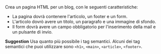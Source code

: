 Crea un pagina HTML per un blog, con le seguenti caratteristiche:
- La pagina dovrà contenere l'articolo, un footer e un form.
- L'articolo dovrò avere un titolo, un paragrafo e una immagine di sfondo.
- Il form dovrà avere un campo obbligatorio per l'inserimento della mail e un pulsante di invio. 

**Suggestion**
Usa quanto più possibile i tag semantici. Alcuni dei tag semantici che puoi utilizzare sono `<h1>`, `<main>`, `<article>`, `<footer>`.
